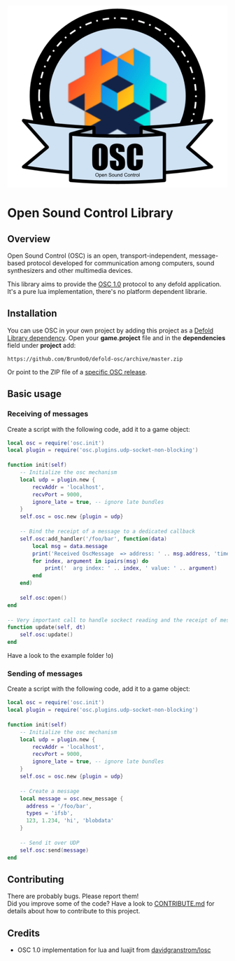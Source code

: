 ![osc](./docs/osc_logo.png)

# Open Sound Control Library

## Overview


Open Sound Control (OSC) is an open, transport-independent, message-based protocol developed for communication among computers, sound synthesizers and other multimedia devices.  

This library aims to provide the [OSC 1.0](http://opensoundcontrol.org/spec-1_0.html) protocol to any defold application.  
It's a pure lua implementation, there's no platform dependent librarie.



## Installation

You can use OSC in your own project by adding this project as a [Defold Library dependency](https://defold.com/manuals/libraries/). Open your **game.project** file and in the **dependencies** field under **project** add:

	https://github.com/Brun0oO/defold-osc/archive/master.zip

Or point to the ZIP file of a [specific OSC release](https://github.com/Brun0oO/defold-osc/releases).


## Basic usage
### Receiving of messages
Create a script with the following code, add it to a game object:

```lua
local osc = require('osc.init')
local plugin = require('osc.plugins.udp-socket-non-blocking')

function init(self)
	-- Initialize the osc mechanism
	local udp = plugin.new {
		recvAddr = 'localhost',
		recvPort = 9000,
		ignore_late = true, -- ignore late bundles
	}
	self.osc = osc.new {plugin = udp}
	
	-- Bind the receipt of a message to a dedicated callback
	self.osc:add_handler('/foo/bar', function(data)
		local msg = data.message
		print('Received OscMessage  => address: ' .. msg.address, 'timestamp: ' .. data.timestamp)
		for index, argument in ipairs(msg) do
			print('  arg index: ' .. index, ' value: ' .. argument)
		end
	end)
	
	self.osc:open()
end

-- Very important call to handle sockect reading and the receipt of messages !!
function update(self, dt)
	self.osc:update() 
end

```

Have a look to the example folder !o)

### Sending of messages
Create a script with the following code, add it to a game object:

```lua
local osc = require('osc.init')
local plugin = require('osc.plugins.udp-socket-non-blocking')

function init(self)
    -- Initialize the osc mechanism
	local udp = plugin.new {
		recvAddr = 'localhost',
		recvPort = 9000,
		ignore_late = true, -- ignore late bundles
	}
	self.osc = osc.new {plugin = udp}
	
	-- Create a message
	local message = osc.new_message {
	  address = '/foo/bar',
	  types = 'ifsb',
	  123, 1.234, 'hi', 'blobdata'
	}

	-- Send it over UDP
	self.osc:send(message)
end


```

## Contributing
There are probably bugs. Please report them!  
Did you improve some of the code? Have a look to [CONTRIBUTE.md](./CONTRIBUTE.md) for details about how to contribute to this project.

## Credits

* OSC 1.0 implementation for lua and luajit from [davidgranstrom/losc](https://github.com/davidgranstrom/losc)
